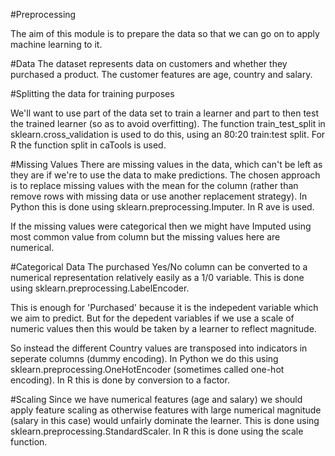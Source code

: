 #Preprocessing

The aim of this module is to prepare the data so that we can go on to apply machine learning to it.

#Data
The dataset represents data on customers and whether they purchased a product. The customer features are age, country and salary.

#Splitting the data for training purposes

We'll want to use part of the data set to train a learner and part to then test the trained learner (so as to avoid overfitting). The function train_test_split in sklearn.cross_validation is used to do this, using an 80:20 train:test split. For R the function split in caTools is used.

#Missing Values
There are missing values in the data, which can't be left as they are if we're to use the data to make predictions. The chosen approach is to replace missing values with the mean for the column (rather than remove rows with missing data or use another replacement strategy). In Python this is done using sklearn.preprocessing.Imputer. In R ave is used.

If the missing values were categorical then we might have Imputed using most common value from column but the missing values here are numerical.

#Categorical Data
The purchased Yes/No column can be converted to a numerical representation relatively easily as a 1/0 variable. This is done using sklearn.preprocessing.LabelEncoder.

This is enough for 'Purchased' because it is the indepedent variable which we aim to predict. But for the depedent variables if we use a scale of numeric values then this would be taken by a learner to reflect magnitude. 

So instead the different Country values are transposed into indicators in seperate columns (dummy encoding). In Python we do this using sklearn.preprocessing.OneHotEncoder (sometimes called one-hot encoding). In R this is done by conversion to a factor.

#Scaling
Since we have numerical features (age and salary) we should apply feature scaling as otherwise features with large numerical magnitude (salary in this case) would unfairly dominate the learner. This is done using sklearn.preprocessing.StandardScaler. In R this is done using the scale function.